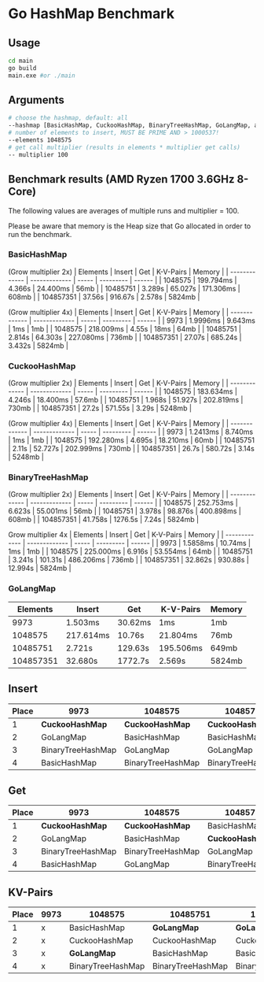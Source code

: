 # Go HashMap Benchmark

## Usage

```bash
cd main
go build
main.exe #or ./main
```

## Arguments

```bash
# choose the hashmap, default: all
--hashmap [BasicHashMap, CuckooHashMap, BinaryTreeHashMap, GoLangMap, all]
# number of elements to insert, MUST BE PRIME AND > 1000537!
--elements 1048575
# get call multiplier (results in elements * multiplier get calls)
-- multiplier 100
```

## Benchmark results (AMD Ryzen 1700 3.6GHz 8-Core)

The following values are averages of multiple runs and multiplier = 100.

Please be aware that memory is the Heap size that Go allocated in order to run the benchmark.

### BasicHashMap

(Grow multiplier 2x)
| Elements      | Insert        | Get     | K-V-Pairs | Memory |
| ------------- | ------------- | -----   | --------- | ------ |
| 1048575       | 199.794ms     | 4.366s  | 24.400ms  | 56mb   |
| 10485751      | 3.289s        | 65.027s | 171.306ms | 608mb  |
| 104857351     | 37.56s        | 916.67s | 2.578s    | 5824mb |

(Grow multiplier 4x)
| Elements      | Insert        | Get     | K-V-Pairs | Memory |
| ------------- | ------------- | -----   | --------- | ------ |
| 9973          | 1.9996ms      | 9.643ms | 1ms       | 1mb    |
| 1048575       | 218.009ms     | 4.55s   | 18ms      | 64mb   |
| 10485751      | 2.814s        | 64.303s | 227.080ms | 736mb  |
| 104857351     | 27.07s        | 685.24s | 3.432s    | 5824mb |

### CuckooHashMap

(Grow multiplier 2x)
| Elements      | Insert        | Get     | K-V-Pairs | Memory |
| ------------- | ------------- | -----   | --------- | ------ |
| 1048575       | 183.634ms     | 4.246s  | 18.400ms  | 57.6mb |
| 10485751      | 1.968s        | 51.927s | 202.819ms | 730mb  |
| 104857351     | 27.2s         | 571.55s | 3.29s     | 5248mb |

(Grow multiplier 4x)
| Elements      | Insert        | Get     | K-V-Pairs | Memory |
| ------------- | ------------- | -----   | --------- | ------ |
| 9973          | 1.2413ms      | 8.740ms | 1ms       | 1mb    |
| 1048575       | 192.280ms     |  4.695s | 18.210ms  | 60mb   |
| 10485751      | 2.11s         | 52.727s | 202.999ms | 730mb  |
| 104857351     | 26.7s         | 580.72s | 3.14s     | 5248mb |

### BinaryTreeHashMap
(Grow multiplier 2x)
| Elements      | Insert        | Get     | K-V-Pairs | Memory |
| ------------- | ------------- | -----   | --------- | ------ |
| 1048575       | 252.753ms     | 6.623s  | 55.001ms  | 56mb   |
| 10485751      | 3.978s        | 98.876s | 400.898ms | 608mb  |
| 104857351     | 41.758s       | 1276.5s | 7.24s     | 5824mb |

Grow multiplier 4x
| Elements      | Insert        | Get     | K-V-Pairs | Memory |
| ------------- | ------------- | -----   | --------- | ------ |
| 9973          | 1.5858ms      | 10.74ms | 1ms       | 1mb    |
| 1048575       | 225.000ms     | 6.916s  | 53.554ms  | 64mb   |
| 10485751      | 3.241s        | 101.31s | 486.206ms | 736mb  |
| 104857351     | 32.862s       | 930.88s | 12.994s   | 5824mb |

### GoLangMap
| Elements      | Insert        | Get     | K-V-Pairs | Memory |
| ------------- | ------------- | -----   | --------- | ------ |
| 9973          | 1.503ms       | 30.62ms | 1ms       | 1mb    |
| 1048575       | 217.614ms     | 10.76s  | 21.804ms  | 76mb   |
| 10485751      | 2.721s        | 129.63s | 195.506ms | 649mb  |
| 104857351     | 32.680s       | 1772.7s | 2.569s    | 5824mb |

## Insert
| Place  | 9973             | 1048575           | 10485751         | 104857351          |
| ------ | -------------    | -----             | ---------        | ------             |
| 1      | **CuckooHashMap**    | **CuckooHashMap**     | **CuckooHashMap**    | **CuckooHashMap**      |
| 2      | GoLangMap        | BasicHashMap      | BasicHashMap     | BasicHashMap       |
| 3      | BinaryTreeHashMap| GoLangMap         | GoLangMap        | GoLangMap          |
| 4      | BasicHashMap     | BinaryTreeHashMap | BinaryTreeHashMap| BinaryTreeHashMap  |

## Get
| Place  | 9973             | 1048575           | 10485751         | 104857351          |
| ------ | -------------    | -----             | ---------        | ------             |
| 1      | **CuckooHashMap**    | **CuckooHashMap**     | BasicHashMap     | **CuckooHashMap**      |
| 2      | GoLangMap        | BasicHashMap      | **CuckooHashMap**    | BasicHashMap       |
| 3      | BinaryTreeHashMap| BinaryTreeHashMap | GoLangMap        | BinaryTreeHashMap  |
| 4      | BasicHashMap     | GoLangMap         | BinaryTreeHashMap| GoLangMap          |

## KV-Pairs
| Place  | 9973             | 1048575           | 10485751         | 104857351          |
| ------ | -------------    | -----             | ---------        | ------             |
| 1      | x                | BasicHashMap      | **GoLangMap**        | **GoLangMap**          |
| 2      | x                | CuckooHashMap     | CuckooHashMap    | CuckooHashMap      |
| 3      | x                | **GoLangMap**         | BasicHashMap     | BasicHashMap       |
| 4      | x                | BinaryTreeHashMap | BinaryTreeHashMap| BinaryTreeHashMap  |